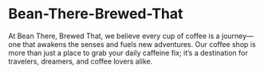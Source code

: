 # Bean-There-Brewed-That
At Bean There, Brewed That, we believe every cup of coffee is a journey—one that awakens the senses and fuels new adventures. Our coffee shop is more than just a place to grab your daily caffeine fix; it’s a destination for travelers, dreamers, and coffee lovers alike.
